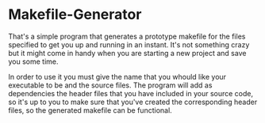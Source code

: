 # Makefile-Generator

That's a simple program that generates a prototype makefile for the files specified to get you up and running in an instant.
It's not something crazy but it might come in handy when you are starting a new project and save you some time.

In order to use it you must give the name that you whould like your executable to be and the source files. The program will add 
as dependencies the header files that you have included in your source code, so it's up to you to make sure that you've created 
the corresponding header files, so the generated makefile can be functional.
